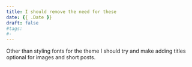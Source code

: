 ```yaml
---
title: I should remove the need for these
date: {{ .Date }}
draft: false
#tags:
#-
---
```

Other than styling fonts for the theme I should try and make adding titles optional for images and short posts.
